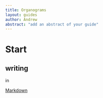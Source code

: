 ```yaml
---
title: Organograms
layout: guides
author: Andrew
abstract: "add an abstract of your guide"
---
```


# Start
## writing 

in 

[Markdown](http://en.wikipedia.org/wiki/Markdown)